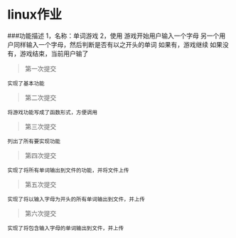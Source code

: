 # linux作业

###功能描述
	1，名称：单词游戏
	2，使用
		游戏开始用户输入一个字母
		另一个用户同样输入一个字母，然后判断是否有以之开头的单词
		如果有，游戏继续
		如果没有，游戏结束，当前用户输了


>第一次提交

	实现了基本功能

>第二次提交

	将游戏功能写成了函数形式，方便调用

>第三次提交

	列出了所有要实现功能

>第四次提交

	实现了将所有单词输出到文件的功能，并将文件上传
	
	
>第五次提交

	实现了将以输入字母为开头的所有单词输出到文件，并上传

>第六次提交

	实现了将包含输入字母的单词输出到文件，并上传